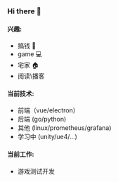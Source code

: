 ### Hi there 👋

<!--
**FanLu1994/FanLu1994** is a ✨ _special_ ✨ repository because its `README.md` (this file) appears on your GitHub profile.

Here are some ideas to get you started:

- 🔭 I’m currently working on ...
- 🌱 I’m currently learning ...
- 👯 I’m looking to collaborate on ...
- 🤔 I’m looking for help with ...
- 💬 Ask me about ...
- 📫 How to reach me: ...
- 😄 Pronouns: ...
- ⚡ Fun fact: ...
-->

#### 兴趣: 

- 搞钱 :money_with_wings: 
- game :computer:
- 宅家 :house:
- 阅读\播客

#### 当前技术:

- 前端（vue/electron）
- 后端 (go/python)
- 其他 (linux/prometheus/grafana)
- 学习中 (unity/ue4/...)

#### 当前工作:

- 游戏测试开发

